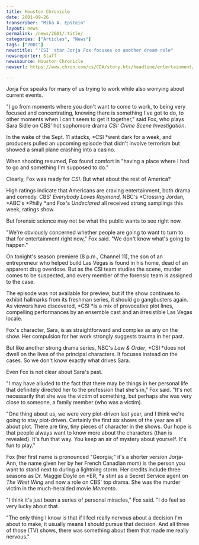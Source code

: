 ```yaml
---
title: Houston Chronicle
date: 2001-09-26
transcriber: "Mika A. Epstein"
layout: news
permalink: /news/2001/:title/
categories: ["Articles", "News"]
tags: ["2001"]
newstitle: "'CSI' star Jorja Fox focuses on another dream role"
newsreporter: Staff
newssource: Houston Chronicle
newsurl: https://www.chron.com/cs/CDA/story.hts/headline/entertainment/1063653

---
```

Jorja Fox speaks for many of us trying to work while also worrying about current events.

"I go from moments where you don't want to come to work, to being very focused and concentrating, knowing there is something I've got to do, to other moments when I can't seem to get it together," said Fox, who plays Sara Sidle on CBS' hot sophomore drama *CSI: Crime Scene Investigation*.

In the wake of the Sept. 11 attacks, *CSI *went dark for a week, and producers pulled an upcoming episode that didn't involve terrorism but showed a small plane crashing into a casino.

When shooting resumed, Fox found comfort in "having a place where I had to go and something I'm supposed to do."

Clearly, Fox was ready for *CSI*. But what about the rest of America?

High ratings indicate that Americans are craving entertainment, both drama and comedy. CBS' *Everybody Loves Raymond,* NBC's *Crossing Jordan, *ABC's *Philly *and Fox's *Undeclared* all received strong samplings this week, ratings show.

But forensic science may not be what the public wants to see right now.

"We're obviously concerned whether people are going to want to turn to that for entertainment right now," Fox said. "We don't know what's going to happen."

On tonight's season premiere (8 p.m., Channel 11), the son of an entrepreneur who helped build Las Vegas is found in his home, dead of an apparent drug overdose. But as the CSI team studies the scene, murder comes to be suspected, and every member of the forensic team is assigned to the case.

The episode was not available for preview, but if the show continues to exhibit hallmarks from its freshman series, it should go gangbusters again. As viewers have discovered, *CSI *is a mix of provocative plot lines, compelling performances by an ensemble cast and an irresistible Las Vegas locale.

Fox's character, Sara, is as straightforward and complex as any on the show. Her compulsion for her work strongly suggests trauma in her past.

But like another strong drama series, NBC's *Law & Order*, *CSI *does not dwell on the lives of the principal characters. It focuses instead on the cases. So we don't know exactly what drives Sara.

Even Fox is not clear about Sara's past.

"I may have alluded to the fact that there may be things in her personal life that definitely directed her to the profession that she's in," Fox said. "It's not necessarily that she was the victim of something, but perhaps she was very close to someone, a family member (who was a victim).

"One thing about us, we were very plot-driven last year, and I think we're going to stay plot-driven. Certainly the first six shows of the year are all about plot. There are tiny, tiny pieces of character in the shows. Our hope is that people always want to know more about the characters (than is revealed). It's fun that way. You keep an air of mystery about yourself. It's fun to play."

Fox (her first name is pronounced "Georgia;" it's a shorter version Jorja-Ann, the name given her by her French Canadian mom) is the person you want to stand next to during a lightning storm. Her credits include three seasons as Dr. Maggie Doyle on *ER, *a stint as a Secret Service agent on *The West Wing* and now a role on CBS' top drama. She was the murder victim in the much-heralded movie *Memento*.

"I think it's just been a series of personal miracles," Fox said. "I do feel so very lucky about that.

"The only thing I know is that if I feel really nervous about a decision I'm about to make, it usually means I should pursue that decision. And all three of those (TV) shows, there was something about them that made me really nervous."
